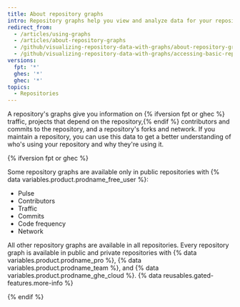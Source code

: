 ```yaml
---
title: About repository graphs
intro: Repository graphs help you view and analyze data for your repository.
redirect_from:
  - /articles/using-graphs
  - /articles/about-repository-graphs
  - /github/visualizing-repository-data-with-graphs/about-repository-graphs
  - /github/visualizing-repository-data-with-graphs/accessing-basic-repository-data/about-repository-graphs
versions:
  fpt: '*'
  ghes: '*'
  ghec: '*'
topics:
  - Repositories
---
```

A repository's graphs give you information on {% ifversion fpt or ghec %} traffic, projects that depend on the repository,{% endif %} contributors and commits to the repository, and a repository's forks and network. If you maintain a repository, you can use this data to get a better understanding of who's using your repository and why they're using it.

{% ifversion fpt or ghec %}

Some repository graphs are available only in public repositories with {% data variables.product.prodname_free_user %}:
- Pulse
- Contributors
- Traffic
- Commits
- Code frequency
- Network

All other repository graphs are available in all repositories. Every repository graph is available in public and private repositories with {% data variables.product.prodname_pro %}, {% data variables.product.prodname_team %}, and {% data variables.product.prodname_ghe_cloud %}. {% data reusables.gated-features.more-info %}

{% endif %}
